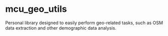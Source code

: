 # mcu_geo_utils
Personal library designed to easily perform geo-related tasks, such as OSM data extraction and other demographic data analysis.
